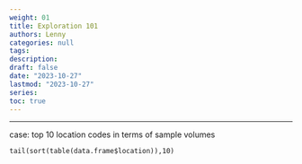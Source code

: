 ```yaml
---
weight: 01
title: Exploration 101
authors: Lenny
categories: null
tags: 
description: 
draft: false
date: "2023-10-27"
lastmod: "2023-10-27"
series:
toc: true
---
```



<!--more-->
---

case: top 10 location codes in terms of sample volumes
```
tail(sort(table(data.frame$location)),10)
```
